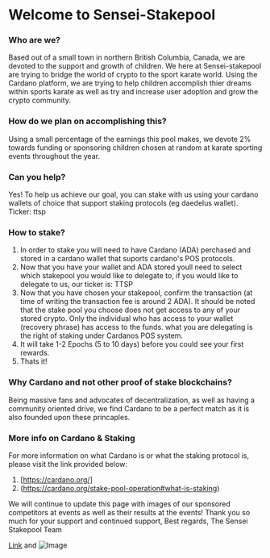 # Welcome to Sensei-Stakepool

### Who are we?
Based out of a small town in northern British Columbia, Canada, we are devoted to the support and growth of children. We here at Sensei-stakepool are trying to bridge the world of crypto to the sport karate world. Using the Cardano platform, we are trying to help children accomplish thier dreams within sports karate as well as try and increase user adoption and grow the crypto community.

### How do we plan on accomplishing this?
Using a small percentage of the earnings this pool makes, we devote 2% towards funding or sponsoring children chosen at random at karate sporting events throughout the year.

### Can you help?
Yes! To help us achieve our goal, you can stake with us using your cardano wallets of choice that support staking protocols (eg daedelus wallet).
Ticker: ttsp

### How to stake?
  1. In order to stake you will need to have Cardano (ADA) perchased and stored in a cardano wallet that suports cardano's POS protocols. 
  2. Now that you have your wallet and ADA stored youll need to select which stakepool you would like to delegate to, if you would like to delegate to us, our ticker        is: TTSP
  3. Now that you have chosen your stakepool, confirm the transaction (at time of writing the transaction fee is around 2 ADA). It should be noted that the stake pool      you choose does not get access to any of your stored crypto. Only the individual who has access to your wallet (recovery phrase) has access to the funds. what you      are delegating is the right of staking under Cardanos POS system.
  4. It will take 1-2 Epochs (5 to 10 days) before you could see your first rewards.
  5. Thats it!

### Why Cardano and not other proof of stake blockchains?
Being massive fans and advocates of decentralization, as well as having a community oriented drive, we find Cardano to be a perfect match as it is also founded upon these princaples.

### More info on Cardano & Staking
For more information on what Cardano is or what the staking protocol is, please visit the link provided below:
1. [https://cardano.org/]
2. (https://cardano.org/stake-pool-operation#what-is-staking)

We will continue to update this page with images of our sponsored competitors at events as well as their results at the events! Thank you so much for your support and continued support,
Best regards,
The Sensei Stakepool Team


[Link](url) and ![Image](src)
